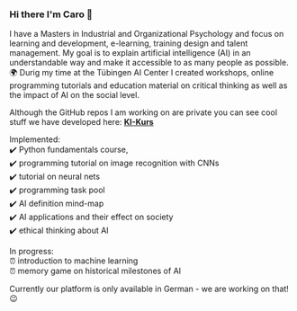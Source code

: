 ### Hi there I'm Caro 👋

I have a Masters in Industrial and Organizational Psychology and focus on learning and development, e-learning, training design and talent management. My goal is to explain artificial intelligence (AI) in an understandable way and make it accessible to as many people as possible. 🌍 Durig my time at the Tübingen AI Center I created workshops, online programming tutorials and education material on critical thinking as well as the impact of AI on the social level.

Although the GitHub repos I am working on are private you can see cool stuff we have developed here: [**KI-Kurs**](http:www.ki-kurs.org)

Implemented:
<br>✔️ Python fundamentals course,
<br>✔️ programming tutorial on image recognition with CNNs
<br>✔️ tutorial on neural nets 
<br>✔️ programming task pool
<br>✔️ AI definition mind-map
<br>✔️ AI applications and their effect on society
<br>✔️ ethical thinking about AI

In progress:
<br>⏰ introduction to machine learning 
<br>⏰ memory game on historical milestones of AI

Currently our platform is only available in German - we are working on that! 😉

<!--
**CarolineSeidel/CarolineSeidel** is a ✨ _special_ ✨ repository because its `README.md` (this file) appears on your GitHub profile.

Here are some ideas to get you started:

- 🔭 I’m currently working on ...
- 🌱 I’m currently learning ...
- 👯 I’m looking to collaborate on ...
- 🤔 I’m looking for help with ...
- 💬 Ask me about ...
- 📫 How to reach me: ...
- 😄 Pronouns: ...
- ⚡ Fun fact: ...
-->
